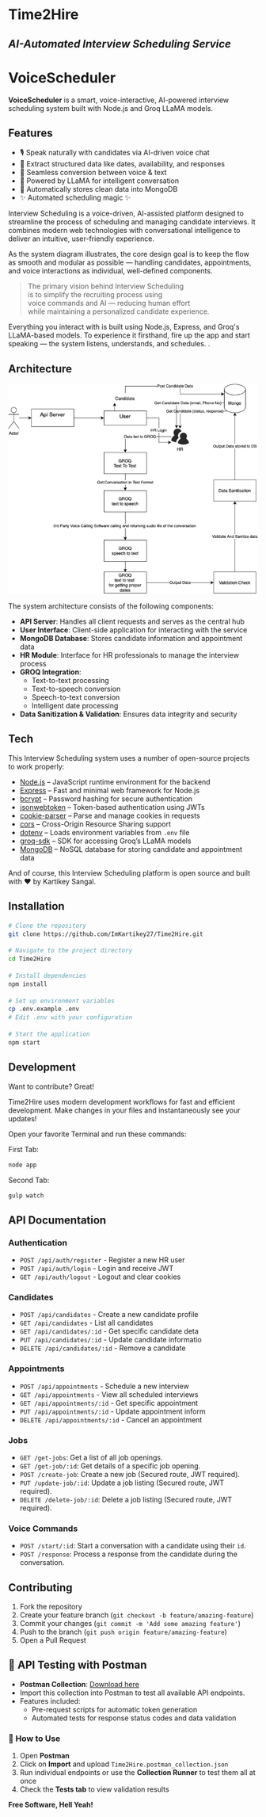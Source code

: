 # Time2Hire
## _AI-Automated Interview Scheduling Service_


# VoiceScheduler

**VoiceScheduler** is a smart, voice-interactive, AI-powered interview scheduling system built with Node.js and Groq LLaMA models.

## Features

- 🎙️ Speak naturally with candidates via AI-driven voice chat  
- 📅 Extract structured data like dates, availability, and responses  
- 🔁 Seamless conversion between voice & text  
- 🧠 Powered by LLaMA for intelligent conversation  
- 💾 Automatically stores clean data into MongoDB  
- ✨ Automated scheduling magic ✨

Interview Scheduling is a voice-driven, AI-assisted platform designed to streamline the process of scheduling and managing candidate interviews. It combines modern web technologies with conversational intelligence to deliver an intuitive, user-friendly experience.

As the system diagram illustrates, the core design goal is to keep the flow as smooth and modular as possible — handling candidates, appointments, and voice interactions as individual, well-defined components.

> The primary vision behind Interview Scheduling  
> is to simplify the recruiting process using  
> voice commands and AI — reducing human effort  
> while maintaining a personalized candidate experience.

Everything you interact with is built using Node.js, Express, and Groq's LLaMA-based models. To experience it firsthand, fire up the app and start speaking — the system listens, understands, and schedules.
.

## Architecture

![Time2Hire Architecture](./public/images/1234.png)

The system architecture consists of the following components:

- **API Server**: Handles all client requests and serves as the central hub
- **User Interface**: Client-side application for interacting with the service
- **MongoDB Database**: Stores candidate information and appointment data
- **HR Module**: Interface for HR professionals to manage the interview process
- **GROQ Integration**:
  - Text-to-text processing
  - Text-to-speech conversion
  - Speech-to-text conversion
  - Intelligent date processing
- **Data Sanitization & Validation**: Ensures data integrity and security

## Tech

This Interview Scheduling system uses a number of open-source projects to work properly:

- [Node.js](https://nodejs.org/) – JavaScript runtime environment for the backend
- [Express](https://expressjs.com/) – Fast and minimal web framework for Node.js
- [bcrypt](https://www.npmjs.com/package/bcrypt) – Password hashing for secure authentication
- [jsonwebtoken](https://www.npmjs.com/package/jsonwebtoken) – Token-based authentication using JWTs
- [cookie-parser](https://www.npmjs.com/package/cookie-parser) – Parse and manage cookies in requests
- [cors](https://www.npmjs.com/package/cors) – Cross-Origin Resource Sharing support
- [dotenv](https://www.npmjs.com/package/dotenv) – Loads environment variables from `.env` file
- [groq-sdk](https://www.npmjs.com/package/groq-sdk) – SDK for accessing Groq’s LLaMA models
- [MongoDB](https://www.mongodb.com/) – NoSQL database for storing candidate and appointment data

And of course, this Interview Scheduling platform is open source and built with ❤️ by Kartikey Sangal.

## Installation

```sh
# Clone the repository
git clone https://github.com/ImKartikey27/Time2Hire.git

# Navigate to the project directory
cd Time2Hire

# Install dependencies
npm install

# Set up environment variables
cp .env.example .env
# Edit .env with your configuration

# Start the application
npm start
```


## Development

Want to contribute? Great!

Time2Hire uses modern development workflows for fast and efficient development.
Make changes in your files and instantaneously see your updates!

Open your favorite Terminal and run these commands:

First Tab:
```sh
node app
```

Second Tab:
```sh
gulp watch
```

## API Documentation

### Authentication

- `POST /api/auth/register` - Register a new HR user
- `POST /api/auth/login` - Login and receive JWT
- `GET /api/auth/logout` - Logout and clear cookies

### Candidates

- `POST /api/candidates` - Create a new candidate profile
- `GET /api/candidates` - List all candidates
- `GET /api/candidates/:id` - Get specific candidate deta
- `PUT /api/candidates/:id` - Update candidate informatio
- `DELETE /api/candidates/:id` - Remove a candidate

### Appointments

- `POST /api/appointments` - Schedule a new interview
- `GET /api/appointments` - View all scheduled interviews
- `GET /api/appointments/:id` - Get specific appointment 
- `PUT /api/appointments/:id` - Update appointment inform
- `DELETE /api/appointments/:id` - Cancel an appointment

### Jobs

- `GET /get-jobs`: Get a list of all job openings.
- `GET /get-job/:id`: Get details of a specific job opening.
- `POST /create-job`: Create a new job (Secured route, JWT required).
- `PUT /update-job/:id`: Update a job listing (Secured route, JWT required).
- `DELETE /delete-job/:id`: Delete a job listing (Secured route, JWT required).

### Voice Commands

- `POST /start/:id`: Start a conversation with a candidate using their `id`.
- `POST /response`: Process a response from the candidate during the conversation.


## Contributing

1. Fork the repository
2. Create your feature branch (`git checkout -b feature/amazing-feature`)
3. Commit your changes (`git commit -m 'Add some amazing feature'`)
4. Push to the branch (`git push origin feature/amazing-feature`)
5. Open a Pull Request

## 🧪 API Testing with Postman

- **Postman Collection**: [Download here](./public/Time2Hire.postman_collection.json)
- Import this collection into Postman to test all available API endpoints.
- Features included:
  - Pre-request scripts for automatic token generation
  - Automated tests for response status codes and data validation

### 🔧 How to Use
1. Open **Postman**
2. Click on **Import** and upload `Time2Hire.postman_collection.json`
3. Run individual endpoints or use the **Collection Runner** to test them all at once
4. Check the **Tests tab** to view validation results

**Free Software, Hell Yeah!**

[//]: # (These are reference links used in the body of this note and get stripped out when the markdown processor does its job. There is no need to format nicely because it shouldn't be seen. Thanks SO - http://stackoverflow.com/questions/4823468/store-comments-in-markdown-syntax)

   [dill]: <https://github.com/joemccann/dillinger>
   [git-repo-url]: <https://github.com/joemccann/dillinger.git>
   [john gruber]: <http://daringfireball.net>
   [df1]: <http://daringfireball.net/projects/markdown/>
   [markdown-it]: <https://github.com/markdown-it/markdown-it>
   [Ace Editor]: <http://ace.ajax.org>
   [node.js]: <http://nodejs.org>
   [Twitter Bootstrap]: <http://twitter.github.com/bootstrap/>
   [jQuery]: <http://jquery.com>
   [@tjholowaychuk]: <http://twitter.com/tjholowaychuk>
   [express]: <http://expressjs.com>
   [AngularJS]: <http://angularjs.org>
   [Gulp]: <http://gulpjs.com>

   [PlDb]: <https://github.com/joemccann/dillinger/tree/master/plugins/dropbox/README.md>
   [PlGh]: <https://github.com/joemccann/dillinger/tree/master/plugins/github/README.md>
   [PlGd]: <https://github.com/joemccann/dillinger/tree/master/plugins/googledrive/README.md>
   [PlOd]: <https://github.com/joemccann/dillinger/tree/master/plugins/onedrive/README.md>
   [PlMe]: <https://github.com/joemccann/dillinger/tree/master/plugins/medium/README.md>
   [PlGa]: <https://github.com/RahulHP/dillinger/blob/master/plugins/googleanalytics/README.md>
